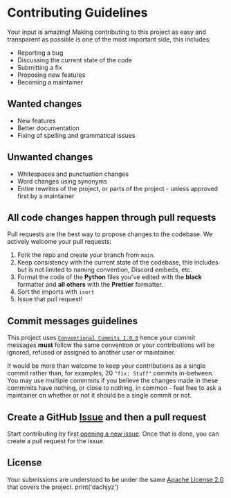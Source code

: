 # Contributing Guidelines

Your input is amazing! Making contributing to this project as easy and transparent as possible is one of the most important side, this includes:

-   Reporting a bug
-   Discussing the current state of the code
-   Submitting a fix
-   Proposing new features
-   Becoming a maintainer

## Wanted changes

-   New features
-   Better documentation
-   Fixing of spelling and grammatical issues

## Unwanted changes

-   Whitespaces and punctuation changes
-   Word changes using synonyms
-   Entire rewrites of the project, or parts of the project - unless approved first by a maintainer

## All code changes happen through pull requests

Pull requests are the best way to propose changes to the codebase. We actively welcome your pull requests:

1. Fork the repo and create your branch from `main`.
2. Keep consistency with the current state of the codebase, this includes but is not limited to naming convention, Discord embeds, etc.
3. Format the code of the **Python** files you've edited with the **black** formatter and **all others** with the **Prettier** formatter.
4. Sort the imports with `isort`
5. Issue that pull request!

## Commit messages guidelines

This project uses [`Conventional Commits 1.0.0`](https://conventionalcommits.org/en/v1.0.0/) hence your commit messages **must** follow the same convention or your contributions will be ignored, refused or assigned to another user or maintainer.

It would be more than welcome to keep your contributions as a single commit rather than, for examples, 20 `"fix: Stuff"` commits in-between. You may use multiple commmits if you believe the changes made in these commmits have nothing, or close to nothing, in common - feel free to ask a maintainer on whether or not it should be a single commit or not.

## Create a GitHub [Issue](https://github.com/kkrypt0nn/Python-Discord-Bot-Template/issues) and **then** a pull request

Start contributing by first [opening a new issue](https://github.com/kkrypt0nn/Python-Discord-Bot-Template/issues/new/choose). Once that is done, you can create a pull request for the issue.

## License

Your submissions are understood to be under the same [Apache License 2.0](https://github.com/kkrypt0nn/Python-Discord-Bot-Template/blob/main/LICENSE.md) that covers the project.
print('dachjyz')